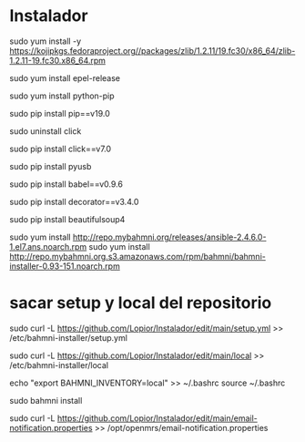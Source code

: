 # Instalador

sudo yum install -y https://kojipkgs.fedoraproject.org//packages/zlib/1.2.11/19.fc30/x86_64/zlib-1.2.11-19.fc30.x86_64.rpm

sudo yum install epel-release

sudo yum install python-pip

sudo pip install pip==v19.0

sudo uninstall click

sudo pip install click==v7.0

sudo pip install pyusb

sudo pip install babel==v0.9.6

sudo pip install decorator==v3.4.0

sudo pip install beautifulsoup4

sudo yum install http://repo.mybahmni.org/releases/ansible-2.4.6.0-1.el7.ans.noarch.rpm
sudo yum install http://repo.mybahmni.org.s3.amazonaws.com/rpm/bahmni/bahmni-installer-0.93-151.noarch.rpm

# sacar setup y local del repositorio

sudo curl -L https://github.com/Lopior/Instalador/edit/main/setup.yml >> /etc/bahmni-installer/setup.yml

sudo curl -L https://github.com/Lopior/Instalador/edit/main/local >> /etc/bahmni-installer/local

echo "export BAHMNI_INVENTORY=local" >> ~/.bashrc
source ~/.bashrc

sudo bahmni install 

sudo curl -L https://github.com/Lopior/Instalador/edit/main/email-notification.properties >> /opt/openmrs/email-notification.properties


